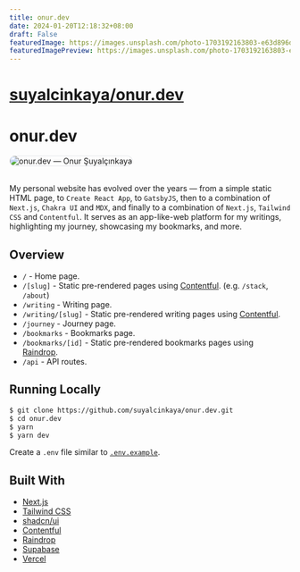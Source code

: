 ```yaml
---
title: onur.dev
date: 2024-01-20T12:18:32+08:00
draft: False
featuredImage: https://images.unsplash.com/photo-1703192163803-e63d896d2379?ixid=M3w0NjAwMjJ8MHwxfHJhbmRvbXx8fHx8fHx8fDE3MDU3MjQxNTd8&ixlib=rb-4.0.3
featuredImagePreview: https://images.unsplash.com/photo-1703192163803-e63d896d2379?ixid=M3w0NjAwMjJ8MHwxfHJhbmRvbXx8fHx8fHx8fDE3MDU3MjQxNTd8&ixlib=rb-4.0.3
---
```


# [suyalcinkaya/onur.dev](https://github.com/suyalcinkaya/onur.dev)

# onur.dev

<img src="onurdev.png" alt="onur.dev — Onur Şuyalçınkaya" style="border-radius: 12px; border: 1px solid #e5e7eb" />

<br>
<br>

My personal website has evolved over the years — from a simple static HTML page, to `Create React App`, to `GatsbyJS`,
then to a combination of `Next.js`, `Chakra UI` and `MDX`, and finally to a combination of `Next.js`, `Tailwind CSS` and
`Contentful`. It serves as an app-like-web platform for my writings, highlighting my journey, showcasing my bookmarks,
and more.

## Overview

- `/` - Home page.
- `/[slug]` - Static pre-rendered pages using [Contentful](https://www.contentful.com). (e.g. `/stack`, `/about`)
- `/writing` - Writing page.
- `/writing/[slug]` - Static pre-rendered writing pages using [Contentful](https://www.contentful.com).
- `/journey` - Journey page.
- `/bookmarks` - Bookmarks page.
- `/bookmarks/[id]` - Static pre-rendered bookmarks pages using [Raindrop](https://raindrop.io/).
- `/api` - API routes.

## Running Locally

```bash
$ git clone https://github.com/suyalcinkaya/onur.dev.git
$ cd onur.dev
$ yarn
$ yarn dev
```

Create a `.env` file similar to [`.env.example`](https://github.com/suyalcinkaya/onur.dev/blob/master/.env.example).

## Built With

- [Next.js](https://nextjs.org)
- [Tailwind CSS](https://tailwindcss.com)
- [shadcn/ui](https://ui.shadcn.com)
- [Contentful](https://www.contentful.com)
- [Raindrop](https://raindrop.io)
- [Supabase](https://supabase.com)
- [Vercel](https://vercel.com)
